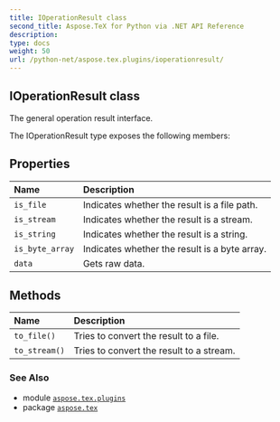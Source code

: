 ```yaml
---
title: IOperationResult class
second_title: Aspose.TeX for Python via .NET API Reference
description: 
type: docs
weight: 50
url: /python-net/aspose.tex.plugins/ioperationresult/
---
```


## IOperationResult class

The general operation result interface.



The IOperationResult type exposes the following members:
## Properties
| Name | Description |
| :- | :- |
| `is_file` | Indicates whether the result is a file path. |
| `is_stream` | Indicates whether the result is a stream. |
| `is_string` | Indicates whether the result is a string. |
| `is_byte_array` | Indicates whether the result is a byte array. |
| `data` | Gets raw data. |
## Methods
| Name | Description |
| :- | :- |
| `to_file()` | Tries to convert the result to a file. |
| `to_stream()` | Tries to convert the result to a stream. |

### See Also

* module [`aspose.tex.plugins`](/tex/python-net/aspose.tex.plugins/)
* package [`aspose.tex`](/tex/python-net/)

